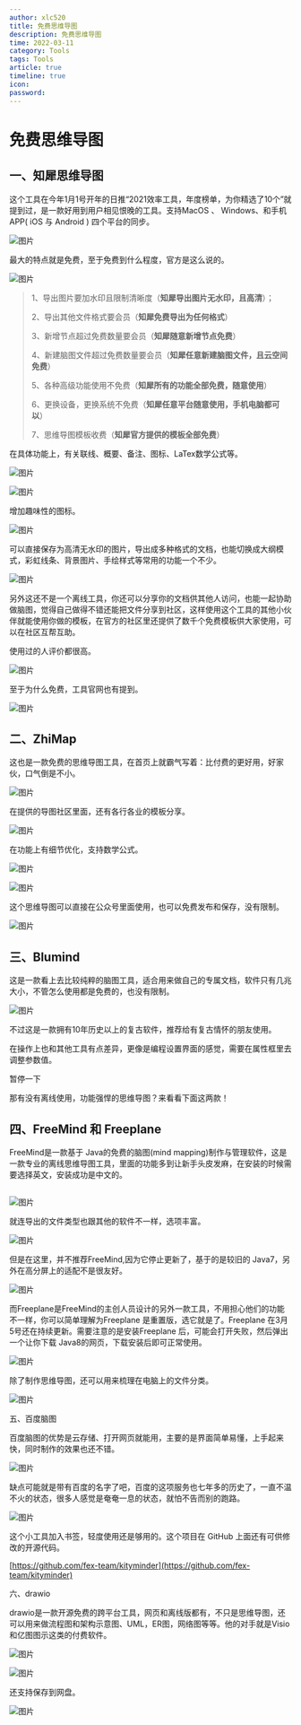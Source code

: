 ```yaml
---
author: xlc520
title: 免费思维导图
description: 免费思维导图
time: 2022-03-11
category: Tools
tags: Tools
article: true
timeline: true
icon: 
password: 
---
```


# 免费思维导图

## 一、知犀思维导图

这个工具在今年1月1号开年的日推“2021效率工具，年度榜单，为你精选了10个”就提到过，是一款好用到用户相见恨晚的工具。支持MacOS 、 Windows、和手机APP( iOS 与 Android ) 四个平台的同步。

![图片](https://mmbiz.qpic.cn/mmbiz_png/HautRxjCevtAsr1HxFp2hQvRhsPMFnPX4X8l1rBMRAfiakNFdMI2bRR8icc4BgpaDreFRyqaFJs4tCUdAfCDwjsw/640?wx_fmt=png&wxfrom=5&wx_lazy=1&wx_co=1)

最大的特点就是免费，至于免费到什么程度，官方是这么说的。

![图片](https://mmbiz.qpic.cn/mmbiz_png/HautRxjCevtAsr1HxFp2hQvRhsPMFnPXN1fOfLd57R8cbVl15X12VcfKAFhUpLQoH0Ld88ich7ibzQDKwSdt68ZA/640?wx_fmt=png&wxfrom=5&wx_lazy=1&wx_co=1)

> 1、导出图片要加水印且限制清晰度（**知犀导出图片无水印，且高清**）；
>
> 2、导出其他文件格式要会员（**知犀免费导出为任何格式**）
>
> 3、新增节点超过免费数量要会员（**知犀随意新增节点免费**）
>
> 4、新建脑图文件超过免费数量要会员（**知犀任意新建脑图文件，且云空间免费**）
>
> 5、各种高级功能使用不免费（**知犀所有的功能全部免费，随意使用**）
>
> 6、更换设备，更换系统不免费（**知犀任意平台随意使用，手机电脑都可以**）
>
> 7、思维导图模板收费（**知犀官方提供的模板全部免费**）

在具体功能上，有关联线、概要、备注、图标、LaTex数学公式等。

![图片](https://mmbiz.qpic.cn/mmbiz_png/HautRxjCevtAsr1HxFp2hQvRhsPMFnPXutsRa1WGAsgxS8JO4I65NnvIICvg2YAibf0eX0yFdRF4tCbXP2YHCrw/640?wx_fmt=png&wxfrom=5&wx_lazy=1&wx_co=1)

![图片](https://mmbiz.qpic.cn/mmbiz_png/HautRxjCevtAsr1HxFp2hQvRhsPMFnPX36q9Oc3NRsnjNrUMl9ibNVf9GPUfQa9B8Y2SHibUqNHSbaV11YV1iaDhg/640?wx_fmt=png&wxfrom=5&wx_lazy=1&wx_co=1)

增加趣味性的图标。

![图片](https://mmbiz.qpic.cn/mmbiz_png/HautRxjCevtAsr1HxFp2hQvRhsPMFnPXZXmIHsSjmb6FU8ia0Rhicga6hV3nSvalxq02aYx0AS2tKqa0dE0htYpg/640?wx_fmt=png&wxfrom=5&wx_lazy=1&wx_co=1)

可以直接保存为高清无水印的图片，导出成多种格式的文档，也能切换成大纲模式，彩虹线条、背景图片、手绘样式等常用的功能一个不少。

![图片](https://mmbiz.qpic.cn/mmbiz_png/HautRxjCevtAsr1HxFp2hQvRhsPMFnPXbkicgHyic5eyEibUhIZheJqCibuVzKfGLcO2icdweKyceoHr4N2EuLTcmtA/640?wx_fmt=png&wxfrom=5&wx_lazy=1&wx_co=1)



另外这还不是一个离线工具，你还可以分享你的文档供其他人访问，也能一起协助做脑图，觉得自己做得不错还能把文件分享到社区，这样使用这个工具的其他小伙伴就能使用你做的模板，在官方的社区里还提供了数千个免费模板供大家使用，可以在社区互帮互助。

使用过的人评价都很高。



![图片](https://mmbiz.qpic.cn/mmbiz_png/HautRxjCevtAsr1HxFp2hQvRhsPMFnPXFzY9micJfOmmKPVP9Vibx87KcKcXQXKUxeBxpNicXOIGqZ0lcRk0ALebQ/640?wx_fmt=png&wxfrom=5&wx_lazy=1&wx_co=1)



至于为什么免费，工具官网也有提到。



![图片](https://mmbiz.qpic.cn/mmbiz_png/HautRxjCevtAsr1HxFp2hQvRhsPMFnPXergS1Hx42Amfb5iaZQKAQHJRW5LBSFx4Vw2OgCDvsc2vAMlswCEHZoQ/640?wx_fmt=png&wxfrom=5&wx_lazy=1&wx_co=1)



## 二、ZhiMap

这也是一款免费的思维导图工具，在首页上就霸气写着：比付费的更好用，好家伙，口气倒是不小。



![图片](https://mmbiz.qpic.cn/mmbiz_png/HautRxjCevtAsr1HxFp2hQvRhsPMFnPX8kAR2XzViaVGPFgUpNtfTFKNticAnV4cicIKaCkHMXFghZHib2DEqFZDmw/640?wx_fmt=png&wxfrom=5&wx_lazy=1&wx_co=1)



在提供的导图社区里面，还有各行各业的模板分享。



![图片](https://mmbiz.qpic.cn/mmbiz_png/HautRxjCevtAsr1HxFp2hQvRhsPMFnPXk5vriaV3BzgaQDBpjicFVn1R3YiabmqErYX7kT7vZLrwN3vZM3sldVDMQ/640?wx_fmt=png&wxfrom=5&wx_lazy=1&wx_co=1)



在功能上有细节优化，支持数学公式。



![图片](https://mmbiz.qpic.cn/mmbiz_png/HautRxjCevtAsr1HxFp2hQvRhsPMFnPXwps7KNAIlLREMgGf42uVTjlDvBqSicD5bLTPKX4Kia0hMgpr4gpbjoFg/640?wx_fmt=png&wxfrom=5&wx_lazy=1&wx_co=1)



![图片](https://mmbiz.qpic.cn/mmbiz_png/HautRxjCevtAsr1HxFp2hQvRhsPMFnPXy3xb6sluJhEHulkn82vHe2pTVybjMqV4R1cMThOwIicJfyjo09sqY1A/640?wx_fmt=png&wxfrom=5&wx_lazy=1&wx_co=1)



这个思维导图可以直接在公众号里面使用，也可以免费发布和保存，没有限制。



![图片](https://mmbiz.qpic.cn/mmbiz_png/HautRxjCevtAsr1HxFp2hQvRhsPMFnPX0SnoP6XL8XgLXtmxr09JmmQZ5jbDPrjEDrQFdF5ww34yat06Nezcpw/640?wx_fmt=png&wxfrom=5&wx_lazy=1&wx_co=1)



## 三、Blumind

这是一款看上去比较纯粹的脑图工具，适合用来做自己的专属文档，软件只有几兆大小，不管怎么使用都是免费的，也没有限制。



![图片](https://mmbiz.qpic.cn/mmbiz_png/HautRxjCevtAsr1HxFp2hQvRhsPMFnPXnrmODJvBicSlJ3KXLwicePztbeYtDKocEjjc7o5Ls9ULGlibOVQHictBLw/640?wx_fmt=png&wxfrom=5&wx_lazy=1&wx_co=1)



不过这是一款拥有10年历史以上的复古软件，推荐给有复古情怀的朋友使用。

在操作上也和其他工具有点差异，更像是编程设置界面的感觉，需要在属性框里去调整参数值。



暂停一下

那有没有离线使用，功能强悍的思维导图？来看看下面这两款！



## 四、FreeMind 和 Freeplane

FreeMind是一款基于 Java的免费的脑图(mind mapping)制作与管理软件，这是一款专业的离线思维导图工具，里面的功能多到让新手头皮发麻，在安装的时候需要选择英文，安装成功是中文的。

![图片](data:image/gif;base64,iVBORw0KGgoAAAANSUhEUgAAAAEAAAABCAYAAAAfFcSJAAAADUlEQVQImWNgYGBgAAAABQABh6FO1AAAAABJRU5ErkJggg==)

![图片](https://mmbiz.qpic.cn/mmbiz_png/HautRxjCevtAsr1HxFp2hQvRhsPMFnPXlkSLictxux95bgVldicNVBicGdY7CBsrVrtlpMxRLY3NjpnFAicuiaB7frQ/640?wx_fmt=png&wxfrom=5&wx_lazy=1&wx_co=1)



就连导出的文件类型也跟其他的软件不一样，选项丰富。



![图片](https://mmbiz.qpic.cn/mmbiz_png/HautRxjCevtAsr1HxFp2hQvRhsPMFnPXgz1CiaEiayiapGg2rY0ibHs2Dw05zSBLuCnygqZXfotzy5uk9ibbvs2xjRQ/640?wx_fmt=png&wxfrom=5&wx_lazy=1&wx_co=1)



但是在这里，并不推荐FreeMind,因为它停止更新了，基于的是较旧的 Java7，另外在高分屏上的适配不是很友好。



![图片](https://mmbiz.qpic.cn/mmbiz_png/HautRxjCevtAsr1HxFp2hQvRhsPMFnPXSU0S7FXpaOUaHBQKvl0JwETDUeP4dAVeBddTl4ukGjkclibZMwuFAlw/640?wx_fmt=png&wxfrom=5&wx_lazy=1&wx_co=1)



而Freeplane是FreeMind的主创人员设计的另外一款工具，不用担心他们的功能不一样，你可以简单理解为Freeplane 是重置版，选它就是了。Freeplane 在3月5号还在持续更新。需要注意的是安装Freeplane 后，可能会打开失败，然后弹出一个让你下载 Java8的网页，下载安装后即可正常使用。



![图片](https://mmbiz.qpic.cn/mmbiz_png/HautRxjCevtAsr1HxFp2hQvRhsPMFnPXGRE2RZSmeHrNMwuCf5ZskG29ltEvNqCL0qkWclyiaXW0ry5SRvGFHlQ/640?wx_fmt=png&wxfrom=5&wx_lazy=1&wx_co=1)



除了制作思维导图，还可以用来梳理在电脑上的文件分类。



![图片](https://mmbiz.qpic.cn/mmbiz_png/HautRxjCevtAsr1HxFp2hQvRhsPMFnPX5yaPUEKJL7sqT7uwibukEVOftyYr8R16ylhC6MGtca0YBx8VYP0A9og/640?wx_fmt=png&wxfrom=5&wx_lazy=1&wx_co=1)



五、百度脑图

百度脑图的优势是云存储、打开网页就能用，主要的是界面简单易懂，上手起来快，同时制作的效果也还不错。



![图片](https://mmbiz.qpic.cn/mmbiz_png/HautRxjCevtAsr1HxFp2hQvRhsPMFnPXL6ZoVlPISXhe7nlAEnyYnW36pRQRJRicyTVwE4UPiaafwiabuNfB2Cnvg/640?wx_fmt=png&wxfrom=5&wx_lazy=1&wx_co=1)



缺点可能就是带有百度的名字了吧，百度的这项服务也七年多的历史了，一直不温不火的状态，很多人感觉是奄奄一息的状态，就怕不告而别的跑路。



![图片](https://mmbiz.qpic.cn/mmbiz_png/HautRxjCevtAsr1HxFp2hQvRhsPMFnPXWejvXnwDWgXVbSvlK78OW9Z0G3rZmiak9clpSHuZw7aIhp1grLibJtNA/640?wx_fmt=png&wxfrom=5&wx_lazy=1&wx_co=1)



这个小工具加入书签，轻度使用还是够用的。这个项目在 GitHub 上面还有可供修改的开源代码。

[https://github.com/fex-team/kityminder](https://github.com/fex-team/kityminder)



六、drawio

drawio是一款开源免费的跨平台工具，网页和离线版都有，不只是思维导图，还可以用来做流程图和架构示意图、UML，ER图，网络图等等。他的对手就是Visio和亿图图示这类的付费软件。



![图片](https://mmbiz.qpic.cn/mmbiz_png/HautRxjCevtAsr1HxFp2hQvRhsPMFnPXAAEFZNoxibdWI62Q7RYlp4NT8Gvu94UYAdwfFaxnFsxvrCSjiaPRnKkA/640?wx_fmt=png&wxfrom=5&wx_lazy=1&wx_co=1)



![图片](https://mmbiz.qpic.cn/mmbiz_png/HautRxjCevtAsr1HxFp2hQvRhsPMFnPXX0x6wpAgdpgnnE2kNibnv2DTgmzumicN1xMLxAefSE1DFtrzsUursUjg/640?wx_fmt=png&wxfrom=5&wx_lazy=1&wx_co=1)



还支持保存到网盘。



![图片](https://mmbiz.qpic.cn/mmbiz_png/HautRxjCevtAsr1HxFp2hQvRhsPMFnPXypYbsXMBU93hXLwDqp4gbKdF5rRXEDHfv0ib1EmjE4JmQ0gn7KQKVkQ/640?wx_fmt=png&wxfrom=5&wx_lazy=1&wx_co=1)